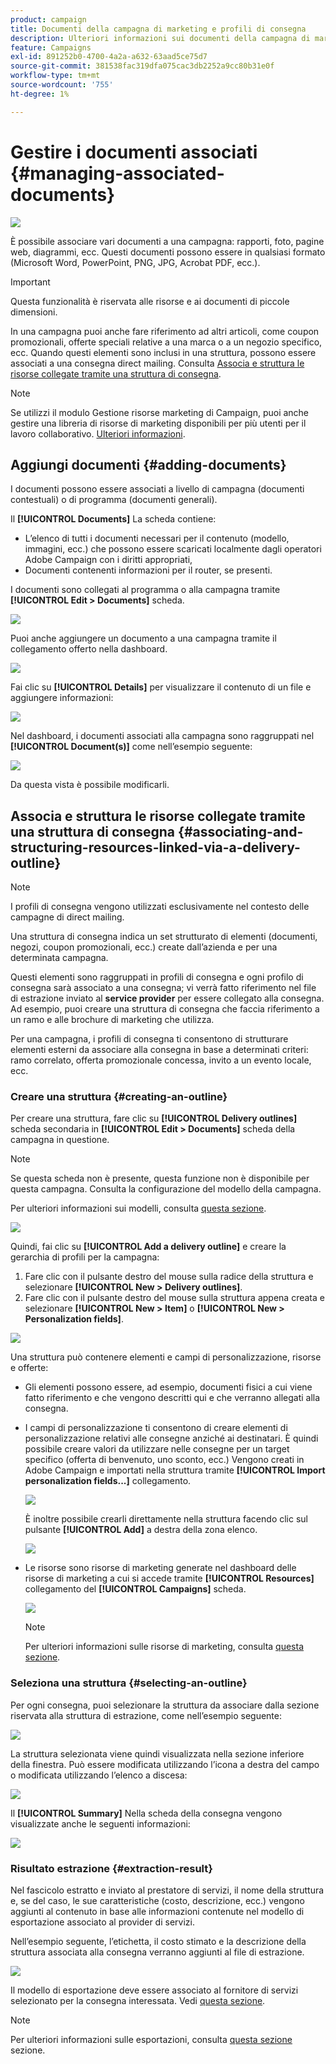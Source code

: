 ```yaml
---
product: campaign
title: Documenti della campagna di marketing e profili di consegna
description: Ulteriori informazioni sui documenti della campagna di marketing e sui profili di consegna
feature: Campaigns
exl-id: 891252b0-4700-4a2a-a632-63aad5ce75d7
source-git-commit: 381538fac319dfa075cac3db2252a9cc80b31e0f
workflow-type: tm+mt
source-wordcount: '755'
ht-degree: 1%

---
```


# Gestire i documenti associati {#managing-associated-documents}

![](../../assets/v7-only.svg)

È possibile associare vari documenti a una campagna: rapporti, foto, pagine web, diagrammi, ecc. Questi documenti possono essere in qualsiasi formato (Microsoft Word, PowerPoint, PNG, JPG, Acrobat PDF, ecc.).

>[!IMPORTANT]
>
>Questa funzionalità è riservata alle risorse e ai documenti di piccole dimensioni.

In una campagna puoi anche fare riferimento ad altri articoli, come coupon promozionali, offerte speciali relative a una marca o a un negozio specifico, ecc. Quando questi elementi sono inclusi in una struttura, possono essere associati a una consegna direct mailing. Consulta [Associa e struttura le risorse collegate tramite una struttura di consegna](#associating-and-structuring-resources-linked-via-a-delivery-outline).

>[!NOTE]
>
>Se utilizzi il modulo Gestione risorse marketing di Campaign, puoi anche gestire una libreria di risorse di marketing disponibili per più utenti per il lavoro collaborativo. [Ulteriori informazioni](../../mrm/using/managing-marketing-resources.md).

## Aggiungi documenti {#adding-documents}

I documenti possono essere associati a livello di campagna (documenti contestuali) o di programma (documenti generali).

Il **[!UICONTROL Documents]** La scheda contiene:

* L’elenco di tutti i documenti necessari per il contenuto (modello, immagini, ecc.) che possono essere scaricati localmente dagli operatori Adobe Campaign con i diritti appropriati,
* Documenti contenenti informazioni per il router, se presenti.

I documenti sono collegati al programma o alla campagna tramite **[!UICONTROL Edit > Documents]** scheda.

![](assets/s_ncs_user_op_add_document.png)

Puoi anche aggiungere un documento a una campagna tramite il collegamento offerto nella dashboard.

![](assets/add_a_document_in_op.png)

Fai clic su **[!UICONTROL Details]** per visualizzare il contenuto di un file e aggiungere informazioni:

![](assets/s_ncs_user_op_add_document_details.png)

Nel dashboard, i documenti associati alla campagna sono raggruppati nel **[!UICONTROL Document(s)]** come nell’esempio seguente:

![](assets/s_ncs_user_op_edit_document.png)

Da questa vista è possibile modificarli.

## Associa e struttura le risorse collegate tramite una struttura di consegna {#associating-and-structuring-resources-linked-via-a-delivery-outline}

>[!NOTE]
>
>I profili di consegna vengono utilizzati esclusivamente nel contesto delle campagne di direct mailing.

Una struttura di consegna indica un set strutturato di elementi (documenti, negozi, coupon promozionali, ecc.) create dall’azienda e per una determinata campagna.

Questi elementi sono raggruppati in profili di consegna e ogni profilo di consegna sarà associato a una consegna; vi verrà fatto riferimento nel file di estrazione inviato al **service provider** per essere collegato alla consegna. Ad esempio, puoi creare una struttura di consegna che faccia riferimento a un ramo e alle brochure di marketing che utilizza.

Per una campagna, i profili di consegna ti consentono di strutturare elementi esterni da associare alla consegna in base a determinati criteri: ramo correlato, offerta promozionale concessa, invito a un evento locale, ecc.

### Creare una struttura {#creating-an-outline}

Per creare una struttura, fare clic su **[!UICONTROL Delivery outlines]** scheda secondaria in **[!UICONTROL Edit > Documents]** scheda della campagna in questione.

>[!NOTE]
>
>Se questa scheda non è presente, questa funzione non è disponibile per questa campagna. Consulta la configurazione del modello della campagna.
>   
>Per ulteriori informazioni sui modelli, consulta [questa sezione](../../campaign/using/marketing-campaign-templates.md#campaign-templates).

![](assets/s_ncs_user_op_composition_link.png)

Quindi, fai clic su **[!UICONTROL Add a delivery outline]** e creare la gerarchia di profili per la campagna:

1. Fare clic con il pulsante destro del mouse sulla radice della struttura e selezionare **[!UICONTROL New > Delivery outlines]**.
1. Fare clic con il pulsante destro del mouse sulla struttura appena creata e selezionare **[!UICONTROL New > Item]** o **[!UICONTROL New > Personalization fields]**.

![](assets/s_ncs_user_op_add_composition.png)

Una struttura può contenere elementi e campi di personalizzazione, risorse e offerte:

* Gli elementi possono essere, ad esempio, documenti fisici a cui viene fatto riferimento e che vengono descritti qui e che verranno allegati alla consegna.
* I campi di personalizzazione ti consentono di creare elementi di personalizzazione relativi alle consegne anziché ai destinatari. È quindi possibile creare valori da utilizzare nelle consegne per un target specifico (offerta di benvenuto, uno sconto, ecc.) Vengono creati in Adobe Campaign e importati nella struttura tramite **[!UICONTROL Import personalization fields...]** collegamento.

   ![](assets/s_ncs_user_op_add_composition_field.png)

   È inoltre possibile crearli direttamente nella struttura facendo clic sul pulsante **[!UICONTROL Add]** a destra della zona elenco.

   ![](assets/s_ncs_user_op_add_composition_field_button.png)

* Le risorse sono risorse di marketing generate nel dashboard delle risorse di marketing a cui si accede tramite **[!UICONTROL Resources]** collegamento del **[!UICONTROL Campaigns]** scheda.

   ![](assets/s_ncs_user_mkg_resource_ovv.png)

   >[!NOTE]
   >
   >Per ulteriori informazioni sulle risorse di marketing, consulta [questa sezione](../../mrm/using/managing-marketing-resources.md).

### Seleziona una struttura {#selecting-an-outline}

Per ogni consegna, puoi selezionare la struttura da associare dalla sezione riservata alla struttura di estrazione, come nell’esempio seguente:

![](assets/s_ncs_user_op_select_composition.png)

La struttura selezionata viene quindi visualizzata nella sezione inferiore della finestra. Può essere modificata utilizzando l’icona a destra del campo o modificata utilizzando l’elenco a discesa:

![](assets/s_ncs_user_op_select_composition_b.png)

Il **[!UICONTROL Summary]** Nella scheda della consegna vengono visualizzate anche le seguenti informazioni:

![](assets/s_ncs_user_op_select_composition_c.png)

### Risultato estrazione {#extraction-result}

Nel fascicolo estratto e inviato al prestatore di servizi, il nome della struttura e, se del caso, le sue caratteristiche (costo, descrizione, ecc.) vengono aggiunti al contenuto in base alle informazioni contenute nel modello di esportazione associato al provider di servizi.

Nell’esempio seguente, l’etichetta, il costo stimato e la descrizione della struttura associata alla consegna verranno aggiunti al file di estrazione.

![](assets/s_ncs_user_op_composition_in_export_template.png)

Il modello di esportazione deve essere associato al fornitore di servizi selezionato per la consegna interessata. Vedi [questa sezione](../../campaign/using/providers--stocks-and-budgets.md#creating-service-providers-and-their-cost-structures).

>[!NOTE]
>
>Per ulteriori informazioni sulle esportazioni, consulta [questa sezione](../../platform/using/get-started-data-import-export.md) sezione.
